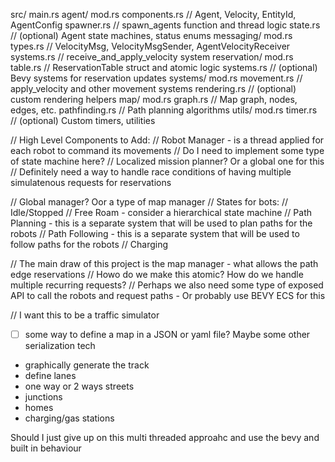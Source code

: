 src/
  main.rs
  agent/
    mod.rs
    components.rs      // Agent, Velocity, EntityId, AgentConfig
    spawner.rs         // spawn_agents function and thread logic
    state.rs           // (optional) Agent state machines, status enums
  messaging/
    mod.rs
    types.rs           // VelocityMsg, VelocityMsgSender, AgentVelocityReceiver
    systems.rs         // receive_and_apply_velocity system
  reservation/
    mod.rs
    table.rs           // ReservationTable struct and atomic logic
    systems.rs         // (optional) Bevy systems for reservation updates
  systems/
    mod.rs
    movement.rs        // apply_velocity and other movement systems
    rendering.rs       // (optional) custom rendering helpers
  map/
    mod.rs
    graph.rs           // Map graph, nodes, edges, etc.
    pathfinding.rs     // Path planning algorithms
  utils/
    mod.rs
    timer.rs           // (optional) Custom timers, utilities

// High Level Components to Add:
// Robot Manager - is a thread applied for each robot to command its movements
// Do I need to implement some type of state machine here?
// Localized mission planner? Or a global one for this
// Definitely need a way to handle race conditions of having multiple simulatenous requests for reservations   

// Global manager? Oor a type of map manager
// States for bots:
// Idle/Stopped
// Free Roam - consider a hierarchical state machine
// Path Planning - this is a separate system that will be used to plan paths for the robots
// Path Following - this is a separate system that will be used to follow paths for the robots
// Charging

// The main draw of this project is the map manager - what allows the path edge reservations
// Howo do we make this atomic? How do we handle multiple recurring requests?
// Perhaps we also need some type of exposed API to call the robots and request paths - Or probably use BEVY ECS for this

// I want this to be a traffic simulator
-  [ ] some way to define a map in a JSON or yaml file? Maybe some other serialization tech
- graphically generate the track
- define lanes
- one way or 2 ways streets
- junctions
- homes
- charging/gas stations

Should I just give up on this multi threaded approahc and use the bevy and built in behaviour